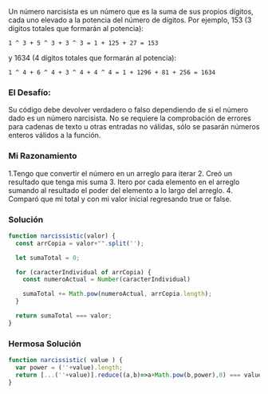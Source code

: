 Un número narcisista es un número que es la suma de sus propios dígitos, cada uno elevado a la potencia del número de dígitos.
Por ejemplo, 153 (3 dígitos totales que formarán al potencia):
```
1 ^ 3 + 5 ^ 3 + 3 ^ 3 = 1 + 125 + 27 = 153
```
y 1634 (4 dígitos totales que formarán al potencia):
```
1 ^ 4 + 6 ^ 4 + 3 ^ 4 + 4 ^ 4 = 1 + 1296 + 81 + 256 = 1634
```
 
### El Desafío:
Su código debe devolver verdadero o falso dependiendo de si el número dado es un número narcisista.
No se requiere la comprobación de errores para cadenas de texto u otras entradas no válidas, sólo se pasarán números enteros válidos a la función.

### Mi Razonamiento 

1.Tengo que convertir el número en un arreglo para iterar
2. Creó un resultado que tenga mis suma 
3. Itero por cada elemento en el arreglo sumando al resultado el poder del elemento a lo largo del arreglo. 
4. Comparó que mi total y con mi valor inicial regresando true or false.

### Solución

```js
function narcissistic(valor) {
  const arrCopia = valor+"".split('');

  let sumaTotal = 0;

  for (caracterIndividual of arrCopia) {
    const numeroActual = Number(caracterIndividual)

    sumaTotal += Math.pow(numeroActual, arrCopia.length);
  }

  return sumaTotal === valor;
}
```
### Hermosa Solución
```js
function narcissistic( value ) {
  var power = (''+value).length;
  return [...(''+value)].reduce((a,b)=>a+Math.pow(b,power),0) === value;
}
```
